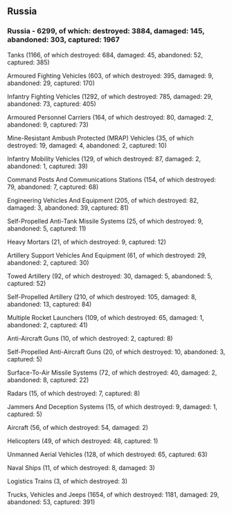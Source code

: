 
 
 ## Russia
 
 ### Russia - 6299, of which: destroyed: 3884, damaged: 145, abandoned: 303, captured: 1967

 

 

 Tanks (1166, of which destroyed: 684, damaged: 45, abandoned: 52, captured: 385)

 Armoured Fighting Vehicles (603, of which destroyed: 395, damaged: 9, abandoned: 29, captured: 170)

 Infantry Fighting Vehicles (1292, of which destroyed: 785, damaged: 29, abandoned: 73, captured: 405)

 Armoured Personnel Carriers (164, of which destroyed: 80, damaged: 2, abandoned: 9, captured: 73)

 Mine-Resistant Ambush Protected (MRAP) Vehicles (35, of which destroyed: 19, damaged: 4, abandoned: 2, captured: 10)

 Infantry Mobility Vehicles (129, of which destroyed: 87, damaged: 2, abandoned: 1, captured: 39)

 Command Posts And Communications Stations (154, of which destroyed: 79, abandoned: 7, captured: 68)

 Engineering Vehicles And Equipment (205, of which destroyed: 82, damaged: 3, abandoned: 39, captured: 81)

 Self-Propelled Anti-Tank Missile Systems (25, of which destroyed: 9, abandoned: 5, captured: 11)

 Heavy Mortars (21, of which destroyed: 9, captured: 12)

 Artillery Support Vehicles And Equipment (61, of which destroyed: 29, abandoned: 2, captured: 30)

 Towed Artillery (92, of which destroyed: 30, damaged: 5, abandoned: 5, captured: 52)

 Self-Propelled Artillery (210, of which destroyed: 105, damaged: 8, abandoned: 13, captured: 84)

 Multiple Rocket Launchers (109, of which destroyed: 65, damaged: 1, abandoned: 2, captured: 41)

 Anti-Aircraft Guns (10, of which destroyed: 2, captured: 8)

 Self-Propelled Anti-Aircraft Guns (20, of which destroyed: 10, abandoned: 3, captured: 5)

 Surface-To-Air Missile Systems (72, of which destroyed: 40, damaged: 2, abandoned: 8, captured: 22)

 Radars (15, of which destroyed: 7, captured: 8)

 Jammers And Deception Systems (15, of which destroyed: 9, damaged: 1, captured: 5)

 Aircraft (56, of which destroyed: 54, damaged: 2)

 Helicopters (49, of which destroyed: 48, captured: 1)

 Unmanned Aerial Vehicles (128, of which destroyed: 65, captured: 63)

 Naval Ships (11, of which destroyed: 8, damaged: 3)

 Logistics Trains (3, of which destroyed: 3)

 Trucks, Vehicles and Jeeps (1654, of which destroyed: 1181, damaged: 29, abandoned: 53, captured: 391)

